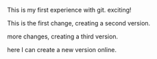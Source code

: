 This is my first experience with git. exciting!

This is the first change, creating a second version.

more changes, creating a third version.

here I can create a new version online.
